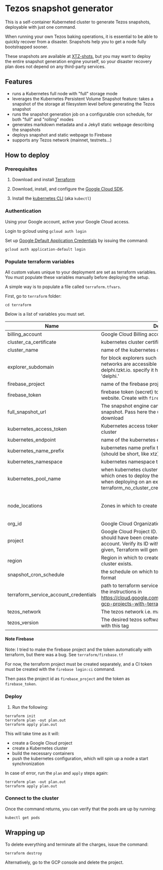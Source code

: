 # Tezos snapshot generator

This is a self-container Kuberneted cluster to generate Tezos snapshots, deployable with just one command.

When running your own Tezos baking operations, it is essential to be able to quickly recover from a disaster. Snapshots help you to get a node fully bootstrapped sooner.

These snapshots are available at [XTZ-shots](https://xtz-shots.io), but you may want to deploy the entire snapshot generation engine yourself, so your disaster recovery plan does not depend on any third-party services.

## Features

* runs a Kubernetes full node with "full" storage mode
* leverages the Kubernetes Persistent Volume Snapshot feature: takes a snapshot of the storage at filesystem level before generating the Tezos snapshot
* runs the snapshot generation job on a configurable cron schedule, for both "full" and "rolling" modes
* generates markdown metadata and a Jekyll static webpage describing the snapshots
* deploys snapshot and static webpage to Firebase
* supports any Tezos network (mainnet, testnets...)

## How to deploy

### Prerequisites

1. Download and install [Terraform](https://terraform.io)

1. Download, install, and configure the [Google Cloud SDK](https://cloud.google.com/sdk/).

1. Install the [kubernetes
   CLI](https://kubernetes.io/docs/tasks/tools/install-kubectl/) (aka
   `kubectl`)


### Authentication

Using your Google account, active your Google Cloud access.

Login to gcloud using `gcloud auth login`

Set up [Google Default Application Credentials](https://cloud.google.com/docs/authentication/production) by issuing the command:

```
gcloud auth application-default login
```

### Populate terraform variables

All custom values unique to your deployment are set as terraform variables. You must populate these variables manually before deploying the setup.

A simple way is to populate a file called `terraform.tfvars`.

First, go to `terraform` folder:

```
cd terraform
```

Below is a list of variables you must set.

<!-- generate with  ~/go/bin/terraform-docs markdown table . -->

| Name | Description | Type | Default | Required |
|------|-------------|------|---------|:--------:|
| billing\_account | Google Cloud Billing account ID. | `string` | `""` | no |
| cluster\_ca\_certificate | kubernetes cluster certificate | `string` | `""` | no |
| cluster\_name | name of the kubernetes cluster | `string` | `""` | no |
| explorer\_subdomain | for block explorers such as tzkt or tzstats, non-mainnet networks are accessible through a subdomain such as delphi.tzkt.io. specify it here, with a dot. for exmaple 'delphi.' | `string` | `""` | no |
| firebase\_project | name of the firebase project for the snapshot website | `string` | `""` | no |
| firebase\_token | firebase token (secret) to publish to the xtz-shots website. Create with `firebase login:ci` | `string` | `""` | no |
| full\_snapshot\_url | The snapshot engine can also sync faster with a snapshot. Pass here the url of the snapshot of type full to download | `string` | `""` | no |
| kubernetes\_access\_token | Kubernetes access token for accessing pre-existing cluster | `string` | `""` | no |
| kubernetes\_endpoint | name of the kubernetes endpoint | `string` | `""` | no |
| kubernetes\_name\_prefix | kubernetes name prefix to prepend to all resources (should be short, like xtz) | `string` | `"xtz"` | no |
| kubernetes\_namespace | kubernetes namespace to deploy the resource into | `string` | `"tzshots"` | no |
| kubernetes\_pool\_name | when kubernetes cluster has several node pools, specify which ones to deploy the baking setup into. only effective when deploying on an external cluster with terraform\_no\_cluster\_create | `string` | `"blockchain-pool"` | no |
| node\_locations | Zones in which to create the nodes | `list` | <pre>[<br>  "us-central1-b",<br>  "us-central1-f"<br>]</pre> | no |
| org\_id | Google Cloud Organization ID. | `string` | `""` | no |
| project | Google Cloud Project ID. A default Google Cloud project should have been created when you activated your account. Verify its ID with `gcloud projects list`. If not given, Terraform will generate a new project. | `string` | `""` | no |
| region | Region in which to create the cluster, or region where the cluster exists. | `string` | `"us-central1"` | no |
| snapshot\_cron\_schedule | the schedule on which to generate snapshots, in cron format | `string` | `"7 13 * * *"` | no |
| terraform\_service\_account\_credentials | path to terraform service account file, created following the instructions in https://cloud.google.com/community/tutorials/managing-gcp-projects-with-terraform | `string` | `"~/.config/gcloud/application_default_credentials.json"` | no |
| tezos\_network | The tezos network i.e. mainnet, carthagenet... | `string` | `"mainnet"` | no |
| tezos\_version | The desired tezos software branch. It will pull a container with this tag | `string` | `"latest-release"` | no |


#### Note Firebase

Note: I tried to make the firebase project and the token automatically with terraform, but there was a bug. See `terraform/firebase.tf`

For now, the terraform project must be created separately, and a CI token must be created with the `firebase login:ci` command.

Then pass the project id as `firebase_project` and the token as `firebase_token`.

### Deploy

1. Run the following:

```
terraform init
terraform plan -out plan.out
terraform apply plan.out
```

This will take time as it will:
* create a Google Cloud project
* create a Kubernetes cluster
* build the necessary containers
* push the kubernetes configuration, which will spin up a node a start synchronization

In case of error, run the `plan` and `apply` steps again:

```
terraform plan -out plan.out
terraform apply plan.out
```

### Connect to the cluster

Once the command returns, you can verify that the pods are up by running:

```
kubectl get pods
```

## Wrapping up

To delete everything and terminate all the charges, issue the command:

```
terraform destroy
```

Alternatively, go to the GCP console and delete the project.
